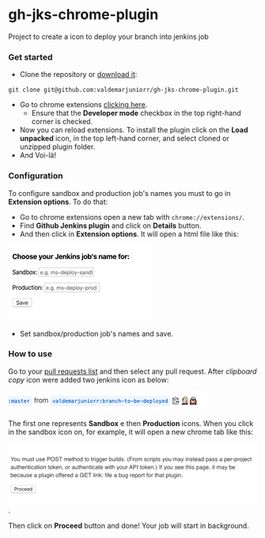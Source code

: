 # gh-jks-chrome-plugin
Project to create a icon to deploy your branch into jenkins job

### Get started

- Clone the repository or [download it](https://github.com/valdemarjuniorr/gh-jks-chrome-plugin/archive/master.zip):

```
git clone git@github.com:valdemarjuniorr/gh-jks-chrome-plugin.git
```
- Go to chrome extensions [clicking here](chrome://extensions/).
    - Ensure that the **Developer mode** checkbox in the top right-hand corner is checked.
- Now you can reload extensions. To install the plugin click on the **Load unpacked** icon, in the top left-hand corner, and select cloned or unzipped plugin folder.
- And Voi-là!

### Configuration

To configure sandbox and production job's names you must to go in **Extension options**. To do that:
- Go to chrome extensions open a new tab with `chrome://extensions/`.
- Find **Github Jenkins plugin** and click on **Details** button.
- And then click in **Extension options**. It will open a html file like this:

![Extention options](doc/images/extention-options-image.png)

- Set sandbox/production job's names and save.

### How to use
Go to your [pull requests list](https://github.com/pulls) and then select any pull request. After _clipboard copy_ icon were added two jenkins icon as below:

![Jenkins plugins added in the github PR page](doc/images/github-icon-image.png)

The first one represents **Sandbox** e then **Production** icons. When you click in the sandbox icon on, for example, it will open a new chrome tab like this:

![Jenkins plugins added in the github PR page](doc/images/jenkins-message.png).

Then click on **Proceed** button and done! Your job will start in background.
